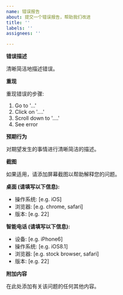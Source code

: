 ```yaml
---
name: 错误报告
about: 提交一个错误报告，帮助我们改进
title: ''
labels: ''
assignees: ''

---
```


**错误描述**

清晰简洁地描述错误。

**重现**

重现错误的步骤:

1. Go to '...'
2. Click on '....'
3. Scroll down to '....'
4. See error

**预期行为**

对期望发生的事情进行清晰简洁的描述。

**截图**

如果适用，请添加屏幕截图以帮助解释您的问题。

**桌面 (请填写以下信息):**
 - 操作系统: [e.g. iOS]
 - 浏览器: [e.g. chrome, safari]
 - 版本: [e.g. 22]

**智能电话 (请填写以下信息):**
 - 设备: [e.g. iPhone6]
 - 操作系统: [e.g. iOS8.1]
 - 浏览器: [e.g. stock browser, safari]
 - 版本: [e.g. 22]

**附加内容**

在此处添加有关该问题的任何其他内容。
